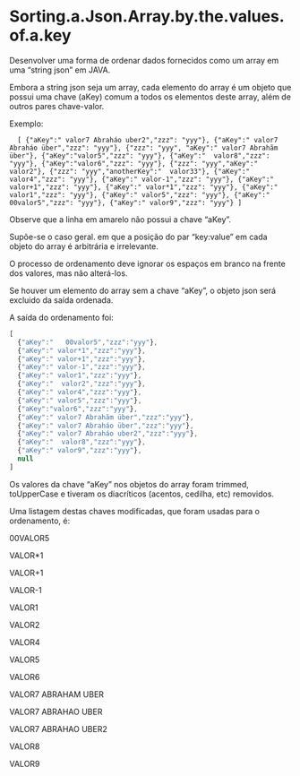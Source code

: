 # Sorting.a.Json.Array.by.the.values.of.a.key

Desenvolver uma forma de ordenar dados fornecidos como um array em uma “string json” em JAVA.

Embora a string json seja um array, cada elemento do array é um objeto que possui uma chave (aKey) comum a todos os elementos deste array, além de outros pares chave-valor.

Exemplo:

`  [
    {"aKey":" valor7 Abraháo uber2","zzz": "yyy"},
    {"aKey":" valor7 Abraháo über","zzz": "yyy"},
    {"zzz": "yyy", "aKey":" valor7 Abrahãm über"},
    {"aKey":"valor5","zzz": "yyy"},
    {"aKey":"  valor8","zzz": "yyy"},
    {"aKey":"valor6","zzz": "yyy"},
    {"zzz": "yyy","aKey":"  valor2"},
    {"zzz": "yyy","anotherKey":"  valor33"},
    {"aKey":" valor4","zzz": "yyy"},
    {"aKey":" valor-1","zzz": "yyy"},
    {"aKey":" valor+1","zzz": "yyy"},
    {"aKey":" valor*1","zzz": "yyy"},
    {"aKey":" valor1","zzz": "yyy"},
    {"aKey":" valor5","zzz": "yyy"},
    {"aKey":"   00valor5","zzz": "yyy"},
    {"aKey":" valor9","zzz": "yyy"}
  ]`

Observe que a linha em amarelo não possui a chave “aKey”.

Supõe-se o caso geral. em que a posição do par “key:value” em cada objeto do array é arbitrária e irrelevante.

O processo de ordenamento deve ignorar os espaços em branco na frente dos valores, mas não alterá-los.

Se houver um elemento do array sem a chave “aKey”, o objeto json será excluido da saída ordenada.

A saída do ordenamento foi:
```javascript
[
  {"aKey":"   00valor5","zzz":"yyy"},
  {"aKey":" valor*1","zzz":"yyy"},
  {"aKey":" valor+1","zzz":"yyy"},
  {"aKey":" valor-1","zzz":"yyy"},
  {"aKey":" valor1","zzz":"yyy"},
  {"aKey":"  valor2","zzz":"yyy"},
  {"aKey":" valor4","zzz":"yyy"},
  {"aKey":" valor5","zzz":"yyy"},
  {"aKey":"valor6","zzz":"yyy"},
  {"aKey":" valor7 Abrahãm über","zzz":"yyy"},
  {"aKey":" valor7 Abraháo über","zzz":"yyy"},
  {"aKey":" valor7 Abraháo uber2","zzz":"yyy"},
  {"aKey":"  valor8","zzz":"yyy"},
  {"aKey":" valor9","zzz":"yyy"},
  null
]
```

Os valores da chave “aKey” nos objetos do array foram trimmed, toUpperCase e tiveram os diacríticos (acentos, cedilha, etc) removidos.

Uma listagem destas chaves modificadas, que foram usadas para o ordenamento, é:

00VALOR5

VALOR*1

VALOR+1

VALOR-1

VALOR1

VALOR2

VALOR4

VALOR5

VALOR6

VALOR7 ABRAHAM UBER

VALOR7 ABRAHAO UBER

VALOR7 ABRAHAO UBER2

VALOR8

VALOR9

